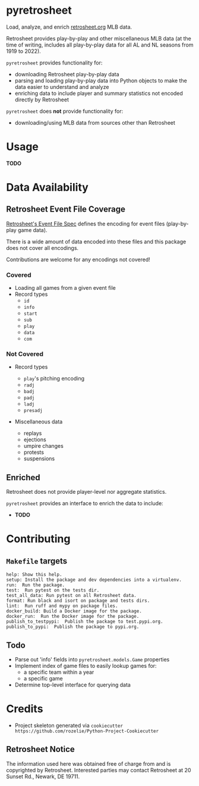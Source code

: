 # pyretrosheet

Load, analyze, and enrich [retrosheet.org](https://www.retrosheet.org) MLB data.

Retrosheet provides play-by-play and other miscellaneous MLB data (at the time of writing, includes all play-by-play 
data for all AL and NL seasons from 1919 to 2022).

`pyretrosheet` provides functionality for:
- downloading Retrosheet play-by-play data
- parsing and loading play-by-play data into Python objects to make the data easier to understand and analyze
- enriching data to include player and summary statistics not encoded directly by Retrosheet

`pyretrosheet` does **not** provide functionality for:
- downloading/using MLB data from sources other than Retrosheet

# Usage
**TODO**

# Data Availability
## Retrosheet Event File Coverage
[Retrosheet's Event File Spec](https://www.retrosheet.org/eventfile.htm) defines the encoding for event files 
(play-by-play game data).

There is a wide amount of data encoded into these files and this package does not cover all encodings.

Contributions are welcome for any encodings not covered!

### Covered
- Loading all games from a given event file
- Record types
  - `id`
  - `info`
  - `start`
  - `sub`
  - `play`
  - `data`
  - `com`

### Not Covered
- Record types
  - `play`'s pitching encoding
  - `radj`
  - `badj`
  - `padj`
  - `ladj`
  - `presadj`

- Miscellaneous data
  - replays
  - ejections
  - umpire changes
  - protests
  - suspensions

## Enriched
Retrosheet does not provide player-level nor aggregate statistics.

`pyretrosheet` provides an interface to enrich the data to include:
- **TODO**

# Contributing
## `Makefile` targets
```
help: Show this help.
setup: Install the package and dev dependencies into a virtualenv.
run:  Run the package.
test:  Run pytest on the tests dir.
test_all_data: Run pytest on all Retrosheet data.
format: Run black and isort on package and tests dirs.
lint:  Run ruff and mypy on package files.
docker_build: Build a Docker image for the package.
docker_run:  Run the Docker image for the package.
publish_to_testpypi:  Publish the package to test.pypi.org.
publish_to_pypi:  Publish the package to pypi.org.
```

## Todo
- Parse out 'info' fields into `pyretrosheet.models.Game` properties
- Implement index of game files to easily lookup games for:
    - a specific team within a year
    - a specific game
- Determine top-level interface for querying data

# Credits
- Project skeleton generated via `cookiecutter https://github.com/rozelie/Python-Project-Cookiecutter`

## Retrosheet Notice
The information used here was obtained free of charge from and is copyrighted by Retrosheet. Interested
parties may contact Retrosheet at 20 Sunset Rd., Newark, DE 19711.